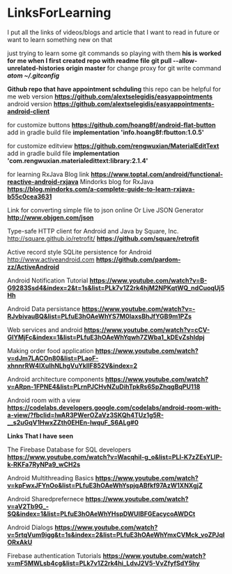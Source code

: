 # LinksForLearning
I put all the links of videos/blogs and article that I want to read in future or want to learn something new on that


just trying to learn some git commands so playing with them
**his is worked for me when I first created repo with readme file**
	**git pull --allow-unrelated-histories origin master**
for change proxy for git write command ***atom ~/.gitconfig***

**Github repo that have appointment schduling** this repo can be helpful for me
	web version **https://github.com/alextselegidis/easyappointments** 
	android version **https://github.com/alextselegidis/easyappointments-android-client**
	
	

for customize buttons **https://github.com/hoang8f/android-flat-button**
      add in gradle build file **implementation 'info.hoang8f:fbutton:1.0.5'**

for customize editview  **https://github.com/rengwuxian/MaterialEditText**
  add in gradle build file **implementation 'com.rengwuxian.materialedittext:library:2.1.4'**
  
 for learning RxJava Blog link 
	**https://www.toptal.com/android/functional-reactive-android-rxjava**
Mindorks blog for RxJava
	**https://blog.mindorks.com/a-complete-guide-to-learn-rxjava-b55c0cea3631**
	
	
Link for converting simple file to json online Or Live JSON Generator
	**http://www.objgen.com/json**



Type-safe HTTP client for Android and Java by Square, Inc. http://square.github.io/retrofit/
	**https://github.com/square/retrofit**


Active record style SQLite persistence for Android http://www.activeandroid.com
	**https://github.com/pardom-zz/ActiveAndroid**
	
Android Notification Tutorial
	**https://www.youtube.com/watch?v=B-G9283Ssd4&index=2&t=1s&list=PLk7v1Z2rk4hjM2NPKqtWQ_ndCuoqUj5Hh**
	
Android Data persistance
	**https://www.youtube.com/watch?v=-RJvbivauBQ&list=PLfuE3hOAeWhYS7M0laxsBhJfYGB9m1PZs**
	
Web services and android 
	**https://www.youtube.com/watch?v=cCV-GIYMjFc&index=1&list=PLfuE3hOAeWhYqwh7ZWba1_kDEvZshIdpj**
	
Making order food application
	**https://www.youtube.com/watch?v=dJm7LACOn80&list=PLaoF-xhnnrRW4lXuIhNLhgVuYkIlF852V&index=2**
	
Android architecture components 
	**https://www.youtube.com/watch?v=ARpn-1FPNE4&list=PLrnPJCHvNZuDihTpkRs6SpZhqgBqPU118**
	
Android room with a view
	**https://codelabs.developers.google.com/codelabs/android-room-with-a-view/?fbclid=IwAR3PWerOZaVz3SKQh4TUz1g5R-__s2uGqV1HwxZZth0EHEn-lwquF_S6ALg#0**


**Links That I have seen**


The Firebase Database for SQL developers
	**https://www.youtube.com/watch?v=WacqhiI-g_o&list=PLl-K7zZEsYLlP-k-RKFa7RyNPa9_wCH2s**
	
Android Multithreading Basics
	**https://www.youtube.com/watch?v=kpFwxJFYnOo&list=PLfuE3hOAeWhYspjqABfkf97AzW1XNXgjZ**

Android Sharedprefernece
	**https://www.youtube.com/watch?v=aV2Tb9G_-SQ&index=1&list=PLfuE3hOAeWhYHspDWUIBFGEacycoAWDCt**	
	
Android Dialogs
	**https://www.youtube.com/watch?v=5rtqVum9igg&t=1s&index=2&list=PLfuE3hOAeWhYmxCVMck_voZPJqlORxAkU**
	
Firebase authentication Tutorials
	**https://www.youtube.com/watch?v=mF5MWLsb4cg&list=PLk7v1Z2rk4hi_LdvJ2V5-VvZfyfSdY5hy**
	


